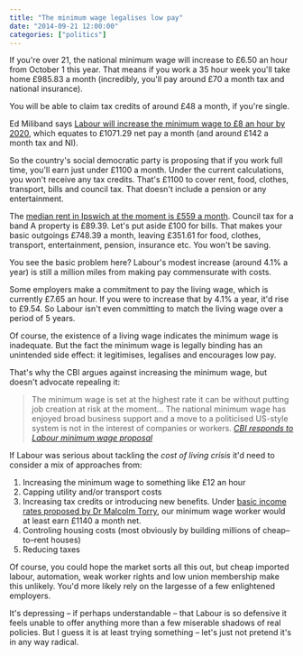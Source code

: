 ```yaml
---
title: "The minimum wage legalises low pay"
date: "2014-09-21 12:00:00"
categories: ["politics"]
---
```



If you're over 21, the national minimum wage will increase to &pound;6.50 an hour from October 1 this year. That means if you work a 35 hour week you'll take home &pound;985.83 a month (incredibly, you'll pay around &pound;70 a month tax and national insurance).

You will be able to claim tax credits of around &pound;48 a month, if you're single.

Ed Miliband says <a href="https://www.theguardian.com/society/2014/sep/20/miliband-pledges-rise-poorest-workers-labour-uk">Labour will increase the minimum wage to &pound;8 an hour by 2020</a>, which equates to &pound;1071.29 net pay a month (and around &pound;142 a month tax and NI).

So the country's social democratic party is proposing that if you work full time, you'll earn just under &pound;1100 a month. Under the current calculations, you won't receive any tax credits. That's &pound;1100 to cover rent, food, clothes, transport, bills and council tax. That doesn't include a pension or any entertainment.

The <a href="https://www.home.co.uk/for_rent/ipswich/current_rents?location=ipswich">median rent in Ipswich at the moment is &pound;559 a month</a>. Council tax for a band A property is &pound;89.39. Let's put aside &pound;100 for bills. That makes your basic outgoings &pound;748.39 a month, leaving &pound;351.61 for food, clothes, transport, entertainment, pension, insurance etc. You won't be saving.

You see the basic problem here? Labour's modest increase (around 4.1% a year) is still a million miles from making pay commensurate with costs.

Some employers make a commitment to pay the living wage, which is currently &pound;7.65 an hour. If you were to increase that by 4.1% a year, it'd rise to &pound;9.54. So Labour isn't even committing to match the living wage over a period of 5 years.

Of course, the existence of a living wage indicates the minimum wage is inadequate. But the fact the minimum wage is legally binding has an unintended side effect: it legitimises, legalises and encourages low pay.

That's why the CBI argues against increasing the minimum wage, but doesn't advocate repealing it:

> The minimum wage is set at the highest rate it can be without putting job creation at risk at the moment&hellip; The national minimum wage has enjoyed broad business support and a move to a politicised US-style system is not in the interest of companies or workers. <cite><a href="https://www.politicshome.com/uk/article/104999/cbi_responds_to_labour_minimum_wage_proposal.html">CBI responds to Labour minimum wage proposal</a></cite>

If Labour was serious about tackling the _cost of living crisis_ it'd need to consider a mix of approaches from:

1. Increasing the minimum wage to something like &pound;12 an hour
3. Capping utility and/or transport costs
3. Increasing tax credits or introducing new benefits. Under <a href="/2013/09/basic-income-examples/">basic income rates proposed by Dr Malcolm Torry</a>, our minimum wage worker would at least earn &pound;1140 a month net.
4. Controling housing costs (most obviously by building millions of cheap&#8211;to&#8211;rent houses)
5. Reducing taxes

Of course, you could hope the market sorts all this out, but cheap imported labour, automation, weak worker rights and low union membership make this unlikely. You'd more likely rely on the largesse of a few enlightened employers.

It's depressing &#8211; if perhaps understandable &#8211; that Labour is so defensive it feels unable to offer anything more than a few miserable shadows of real policies. But I guess it is at least trying something &#8211; let's just not pretend it's in any way radical.
